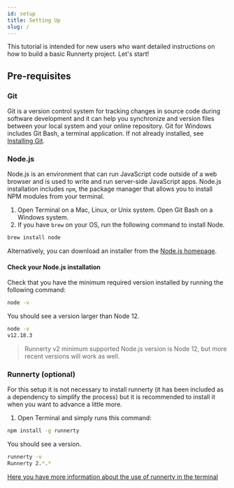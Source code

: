 ```yaml
---
id: setup
title: Setting Up
slug: /
---
```


This tutorial is intended for new users who want detailed instructions on how to build a basic Runnerty project. Let's start!

## Pre-requisites

### Git

Git is a version control system for tracking changes in source code during software development and it can help you synchronize and version files between your local system and your online repository. Git for Windows includes Git Bash, a terminal application. If not already installed, see [Installing Git](https://git-scm.com/book/en/v2/Getting-Started-Installing-Git).

### Node.js
Node.js is an environment that can run JavaScript code outside of a web browser and is used to write and run server-side JavaScript apps. Node.js installation includes `npm`, the package manager that allows you to install NPM modules from your terminal.

1. Open Terminal on a Mac, Linux, or Unix system. Open Git Bash on a Windows system.
1. If you have `brew` on your OS, run the following command to install Node.

```sh
brew install node
```

Alternatively, you can download an installer from the [Node.js homepage](https://nodejs.org/en/).

#### Check your Node.js installation

Check that you have the minimum required version installed by running the following command:

```sh
node -v
```

You should see a version larger than Node 12.

```sh
node -v
v12.18.3
```

> Runnerty v2 minimum supported Node.js version is Node 12, but more recent versions will work as well.

### Runnerty (optional)
For this setup it is not necessary to install runnerty (it has been included as a dependency to simplify the process) but it is recommended to install it when you want to advance a little more.

1. Open Terminal and simply runs this command:

```sh
npm install -g runnerty
```

You should see a version.

```sh
runnerty -v
Runnerty 2.*.*
```
[Here you have more information about the use of runnerty in the terminal](usage.md)